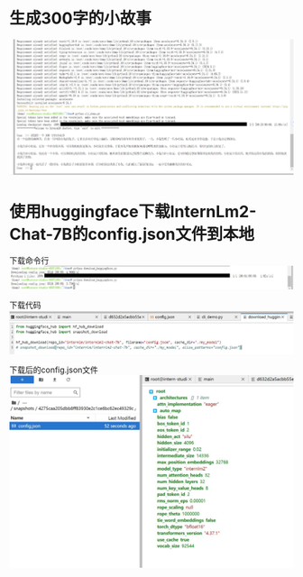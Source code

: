 # 生成300字的小故事

![故事截图](1.jpg)


# 使用huggingface下载InternLm2-Chat-7B的config.json文件到本地

下载命令行
![下载config.json](21.jpg)

下载代码
![下载config.json](22.jpg)

下载后的config.json文件
![下载config.json](23.jpg)